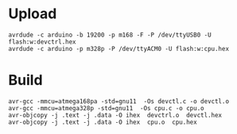 # Upload
    avrdude -c arduino -b 19200 -p m168 -F -P /dev/ttyUSB0 -U flash:w:devctrl.hex
    avrdude -c arduino -p m328p -P /dev/ttyACM0 -U flash:w:cpu.hex

# Build
    avr-gcc -mmcu=atmega168pa -std=gnu11  -Os devctl.c -o devctl.o
    avr-gcc -mmcu=atmega328p -std=gnu11  -Os cpu.c -o cpu.o
    avr-objcopy -j .text -j .data -O ihex  devctrl.o  devctl.hex
    avr-objcopy -j .text -j .data -O ihex  cpu.o  cpu.hex
